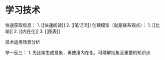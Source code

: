 # 学习技术
快速获取信息：
	1. [[快速阅读]] 
	2. [[笔记流]] 
创建模型（就是联系观点）：
	1. [[比喻]]
	2. [[内在化]]
	3. [[图表]]


技术适用场景分析

举一反三：
	1. 先比喻生成意象，再使用内在化。可理解抽象且重要的知识点